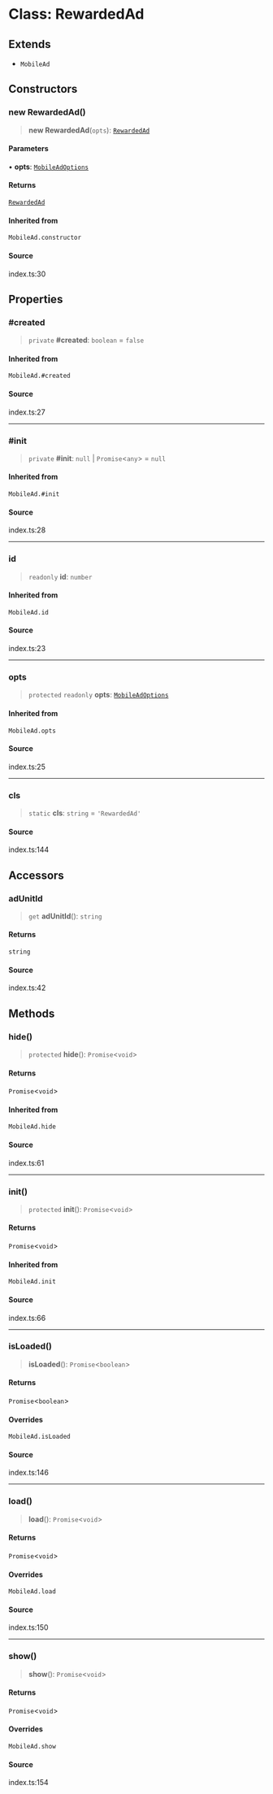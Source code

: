 # Class: RewardedAd

## Extends

- `MobileAd`

## Constructors

### new RewardedAd()

> **new RewardedAd**(`opts`): [`RewardedAd`](RewardedAd.md)

#### Parameters

• **opts**: [`MobileAdOptions`](../type-aliases/MobileAdOptions.md)

#### Returns

[`RewardedAd`](RewardedAd.md)

#### Inherited from

`MobileAd.constructor`

#### Source

index.ts:30

## Properties

### #created

> `private` **#created**: `boolean` = `false`

#### Inherited from

`MobileAd.#created`

#### Source

index.ts:27

***

### #init

> `private` **#init**: `null` \| `Promise`\<`any`\> = `null`

#### Inherited from

`MobileAd.#init`

#### Source

index.ts:28

***

### id

> `readonly` **id**: `number`

#### Inherited from

`MobileAd.id`

#### Source

index.ts:23

***

### opts

> `protected` `readonly` **opts**: [`MobileAdOptions`](../type-aliases/MobileAdOptions.md)

#### Inherited from

`MobileAd.opts`

#### Source

index.ts:25

***

### cls

> `static` **cls**: `string` = `'RewardedAd'`

#### Source

index.ts:144

## Accessors

### adUnitId

> `get` **adUnitId**(): `string`

#### Returns

`string`

#### Source

index.ts:42

## Methods

### hide()

> `protected` **hide**(): `Promise`\<`void`\>

#### Returns

`Promise`\<`void`\>

#### Inherited from

`MobileAd.hide`

#### Source

index.ts:61

***

### init()

> `protected` **init**(): `Promise`\<`void`\>

#### Returns

`Promise`\<`void`\>

#### Inherited from

`MobileAd.init`

#### Source

index.ts:66

***

### isLoaded()

> **isLoaded**(): `Promise`\<`boolean`\>

#### Returns

`Promise`\<`boolean`\>

#### Overrides

`MobileAd.isLoaded`

#### Source

index.ts:146

***

### load()

> **load**(): `Promise`\<`void`\>

#### Returns

`Promise`\<`void`\>

#### Overrides

`MobileAd.load`

#### Source

index.ts:150

***

### show()

> **show**(): `Promise`\<`void`\>

#### Returns

`Promise`\<`void`\>

#### Overrides

`MobileAd.show`

#### Source

index.ts:154
